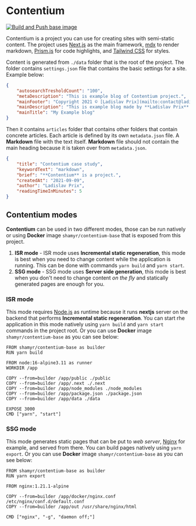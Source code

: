 # Contentium

[![Build and Push base image](https://github.com/prixladi/contentium/actions/workflows/main.yml/badge.svg)](https://github.com/prixladi/contentium/actions/workflows/main.yml)

Contentium is a project you can use for creating sites with semi-static content. The project uses [Next.js](https://nextjs.org/) as the main framework, [mdx](https://mdxjs.com/) to render markdown, [Prism.js](https://prismjs.com/) for code highlights, and [Tailwind CSS](https://tailwindcss.com/) for styles. 

Content is generated from `./data` folder that is the root of the project. The folder contains `settings.json` file that contains the basic settings for a site. Example below:

```json
{
    "autosearchTresholdCount": "100",
    "metaDescription": "This is example blog of Contentium project.",
    "mainFooter": "Copyright 2021 © [Ladislav Prix](mailto:contact@ladislavprix.cz)",
    "mainDescription": "This is example blog made by **Ladislav Prix**.",
    "mainTitle": "My Example blog"
}
```

Then it contains `articles` folder that contains other folders that contain concrete articles. Each article is defined by its own `metadata.json` file. A **Markdown** file with the text itself. **Markdown** file should not contain the main heading because it is taken over from `metadata.json`.

```json 
{
    "title": "Contentium case study",
    "keywordText": "markdown",
    "brief": "**Contentium** is a project.",
    "createdAt": "2021-09-09",
    "author": "Ladislav Prix",
    "readingTimeInMinutes": 5
}
```

## Contentium modes

**Contentium** can be used in two different modes, those can be run natively or using **Docker** image `shamyr/contentium-base` that is exposed from this project.

1. **ISR mode** - ISR mode uses **Incremental static regeneration**, this mode is best when you need to change content while the application is running. This can be done with commands `yarn build` and `yarn start`.
2. **SSG mode** - SSG mode uses **Server side generation**, this mode is best when you don't need to change content *on the fly* and statically generated pages are enough for you. 

### ISR mode

This mode requires [Node.js](https://nodejs.org/en/) as runtime because it runs **nextjs** server on the backend that performs **Incremental static regeneration**. You can start rhe application in this mode natively using `yarn build` and `yarn start` commands in the project root. Or you can use **Docker** image `shamyr/contentium-base` as you can see below: 

```docker
FROM shamyr/contentium-base as builder
RUN yarn build

FROM node:16-alpine3.11 as runner
WORKDIR /app

COPY --from=builder /app/public ./public
COPY --from=builder /app/.next ./.next
COPY --from=builder /app/node_modules ./node_modules
COPY --from=builder /app/package.json ./package.json
COPY --from=builder /app/data ./data

EXPOSE 3000
CMD ["yarn", "start"]
```

### SSG mode

This mode generates static pages that can be put to *web server*, [Nginx](https://www.nginx.com/) for example, and served from there. You can build pages natively using `yarn export`. Or you can use **Docker** image `shamyr/contentium-base` as you can see below:

```docker
FROM shamyr/contentium-base as builder
RUN yarn export

FROM nginx:1.21.1-alpine

COPY --from=builder /app/docker/nginx.conf /etc/nginx/conf.d/default.conf
COPY --from=builder /app/out /usr/share/nginx/html

CMD ["nginx", "-g", "daemon off;"]
```
